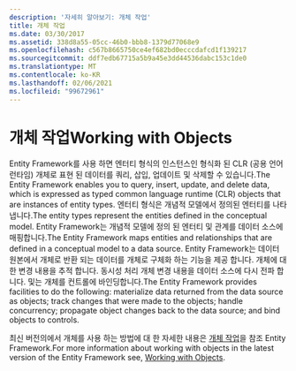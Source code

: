 ```yaml
---
description: '자세히 알아보기: 개체 작업'
title: 개체 작업
ms.date: 03/30/2017
ms.assetid: 338d8a55-05cc-46b0-bbb8-1379d77068e9
ms.openlocfilehash: c567b8665750ce4ef682bd0ecccdafcd1f139217
ms.sourcegitcommit: ddf7edb67715a5b9a45e3dd44536dabc153c1de0
ms.translationtype: MT
ms.contentlocale: ko-KR
ms.lasthandoff: 02/06/2021
ms.locfileid: "99672961"
---
```

# <a name="working-with-objects"></a><span data-ttu-id="d7b4f-103">개체 작업</span><span class="sxs-lookup"><span data-stu-id="d7b4f-103">Working with Objects</span></span>

<span data-ttu-id="d7b4f-104">Entity Framework를 사용 하면 엔터티 형식의 인스턴스인 형식화 된 CLR (공용 언어 런타임) 개체로 표현 된 데이터를 쿼리, 삽입, 업데이트 및 삭제할 수 있습니다.</span><span class="sxs-lookup"><span data-stu-id="d7b4f-104">The Entity Framework enables you to query, insert, update, and delete data, which is expressed as typed common language runtime (CLR) objects that are instances of entity types.</span></span> <span data-ttu-id="d7b4f-105">엔터티 형식은 개념적 모델에서 정의된 엔터티를 나타냅니다.</span><span class="sxs-lookup"><span data-stu-id="d7b4f-105">The entity types represent the entities defined in the conceptual model.</span></span> <span data-ttu-id="d7b4f-106">Entity Framework는 개념적 모델에 정의 된 엔터티 및 관계를 데이터 소스에 매핑합니다.</span><span class="sxs-lookup"><span data-stu-id="d7b4f-106">The Entity Framework maps entities and relationships that are defined in a conceptual model to a data source.</span></span> <span data-ttu-id="d7b4f-107">Entity Framework는 데이터 원본에서 개체로 반환 되는 데이터를 개체로 구체화 하는 기능을 제공 합니다. 개체에 대 한 변경 내용을 추적 합니다. 동시성 처리 개체 변경 내용을 데이터 소스에 다시 전파 합니다. 및는 개체를 컨트롤에 바인딩합니다.</span><span class="sxs-lookup"><span data-stu-id="d7b4f-107">The Entity Framework provides facilities to do the following: materialize data returned from the data source as objects; track changes that were made to the objects; handle concurrency; propagate object changes back to the data source; and bind objects to controls.</span></span>  
  
 <span data-ttu-id="d7b4f-108">최신 버전의에서 개체를 사용 하는 방법에 대 한 자세한 내용은 [개체 작업](/previous-versions/gg696163(v=vs.103))을 참조 Entity Framework.</span><span class="sxs-lookup"><span data-stu-id="d7b4f-108">For more information about working with objects in the latest version of the Entity Framework see, [Working with Objects](/previous-versions/gg696163(v=vs.103)).</span></span>

